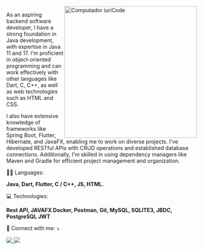 <img src="https://raw.githubusercontent.com/MicaelliMedeiros/micaellimedeiros/master/image/computer-illustration.png" min-width="400px" max-width="350px" width="350px" align="right" alt="Computador iuriCode">

<p align="left"> 
As an aspiring backend software developer, I have a strong foundation in Java development, with expertise in Java 11 and 17. I'm proficient in object-oriented programming and can work effectively with other languages like Dart, C, C++, as well as web technologies such as HTML and CSS.

I also have extensive knowledge of frameworks like Spring Boot, Flutter, Hibernate, and JavaFX, enabling me to work on diverse projects. I've developed RESTful APIs with CRUD operations and established database connections. Additionally, I'm skilled in using dependency managers like Maven and Gradle for efficient project management and organization.
</p>

<p align="left">
  👨‍💻 Languages: 
</p>

<p align="left">
  <strong> Java, Dart, Flutter, C / C++, JS, HTML.</strong>
</p>

<p align="left">
  💻 Technologies:
</p>

<p align="left">
  <strong> Rest API, JAVAFX Docker, Postman, Git, MySQL, SQLITE3, 
    JBDC, PostgreSQL JWT</strong>
</p>

<p align="left">
  💌 Connect with me: ⤵️
</p>

<p align="left">
  <a href="mailto:manuelmiguezlauria@gmail.com" alt="Gmail">
    <img src="https://img.shields.io/badge/-Gmail-FF0000?style=flat-square&labelColor=FF0000&logo=gmail&logoColor=white" />
  </a>
  <a href="https://www.linkedin.com/in/manuelmiguezlauria/" alt="Linkedin">
    <img src="https://img.shields.io/badge/-Linkedin-0e76a8?style=flat-square&logo=Linkedin&logoColor=white" />
  </a>
</p>



